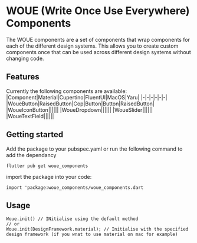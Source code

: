 <!-- 
This README describes the package. If you publish this package to pub.dev,
this README's contents appear on the landing page for your package.

Change

For information about how to write a good package README, see the guide for
[writing package pages](https://dart.dev/guides/libraries/writing-package-pages). 

For general information about developing packages, see the Dart guide for
[creating packages](https://dart.dev/guides/libraries/create-library-packages)
and the Flutter guide for
[developing packages and plugins](https://flutter.dev/developing-packages). 
-->
# WOUE (Write Once Use Everywhere) Components
The WOUE components are a set of components that wrap components for each of the different design systems.  This allows you to create custom components once that can be used across different design systems without changing code.

## Features

Currently the following components are available: 
|Component|Material|Cupertino|FluentUI|MacOS|Yaru|
|-|-|-|-|-|-|
|WoueButton|RaisedButton|Cop|Button|Button|RaisedButton|
|WoueIconButton||||||
|WoueDropdown||||||
|WoueSlider||||||
|WoueTextField||||||


## Getting started
Add the package to your pubspec.yaml or run the following command to add the dependancy
``` 
flutter pub get woue_components
```
import the package into your code:
``` 
import 'package:woue_components/woue_components.dart
```

## Usage

``` 
Woue.init() // INitialise using the default method 
// or 
Woue.init(DesignFramework.material); // Initialise with the specified design framework (if you wnat to use material on mac for example)
```
